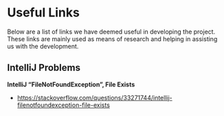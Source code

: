 # Useful Links
Below are a list of links we have deemed useful in developing the project. 
These links are mainly used as means of research and helping in assisting us with the development. 

## IntelliJ Problems
**IntelliJ “FileNotFoundException”, File Exists**
* https://stackoverflow.com/questions/33271744/intellij-filenotfoundexception-file-exists
